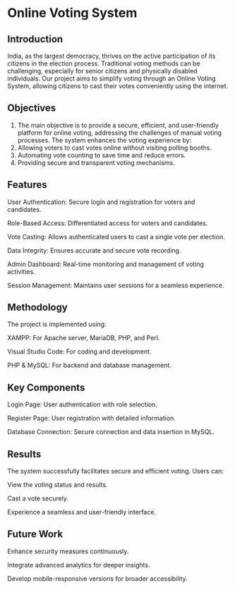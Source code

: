 # Online Voting System
## Introduction
India, as the largest democracy, thrives on the active participation of its citizens in the election process. Traditional voting methods can be challenging, especially for senior citizens and physically disabled individuals. Our project aims to simplify voting through an Online Voting System, allowing citizens to cast their votes conveniently using the internet.

## Objectives
1. The main objective is to provide a secure, efficient, and user-friendly platform for online voting, addressing the challenges of manual voting processes. The system enhances the voting experience by:
2. Allowing voters to cast votes online without visiting polling booths.
3. Automating vote counting to save time and reduce errors.
4. Providing secure and transparent voting mechanisms.
   
## Features
User Authentication: Secure login and registration for voters and candidates.

Role-Based Access: Differentiated access for voters and candidates.

Vote Casting: Allows authenticated users to cast a single vote per election.

Data Integrity: Ensures accurate and secure vote recording.

Admin Dashboard: Real-time monitoring and management of voting activities.

Session Management: Maintains user sessions for a seamless experience.

## Methodology
The project is implemented using:

XAMPP: For Apache server, MariaDB, PHP, and Perl.

Visual Studio Code: For coding and development.

PHP & MySQL: For backend and database management.

## Key Components
Login Page: User authentication with role selection.

Register Page: User registration with detailed information.

Database Connection: Secure connection and data insertion in MySQL.

## Results
The system successfully facilitates secure and efficient voting. Users can:

View the voting status and results.

Cast a vote securely.

Experience a seamless and user-friendly interface.

## Future Work
Enhance security measures continuously.

Integrate advanced analytics for deeper insights.

Develop mobile-responsive versions for broader accessibility.

